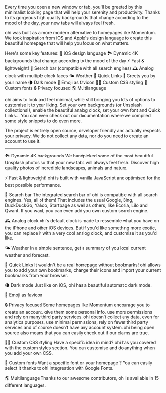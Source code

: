 Every time you open a new window or tab, you'll be greeted by this minimalist looking page that will help your serenity and productivity. Thanks to its gorgeous high quality backgrounds that change according to the mood of the day, your new tabs will always feel fresh.

ohi was built as a more modern alternative to homepages like Momentum. We took inspiration from iOS and Apple's design language to create this beautiful homepage that will help you focus on what matters.

Here's some key features:
🍏 iOS design language
🏞 Dynamic 4K backgrounds that change according to the mood of the day
⚡️ Fast & lightweight!
🔎 Search bar (compatible with all search engines)
🕰 Analog clock with multiple clock faces
🌤 Weather
🔗 Quick Links
👋 Greets you by your name
🌘 Dark mode
🥖 Emoji as favicon
🧑‍💻 Custom CSS styling
📝 Custom fonts
🔒 Privacy focused
🌎 Multilanguage

ohi aims to look and feel minimal, while still bringing you lots of options to customise it to your liking. Set your own backgrounds (or Unsplash collections!), enable the beautiful analog clock, set your own font and Quick Links... You can even check out our documentation where we compiled some style snippets to do even more.

The project is entirely open source, developer friendly and actually respects your privacy. We do not collect any data, nor do you need to create an account to use it.

---

🏞 Dynamic 4K backgrounds
We handpicked some of the most beautiful Unsplash photos so that your new tabs will always feel fresh. Discover high quality photos of incredible landscapes, animals and nature.

⚡️ Fast & lightweight!
ohi is built with vanilla JavaScript and optimised for the best possible performance.

🔎 Search bar
The integrated search bar of ohi is compatible with all search engines. Yes, all of them! That includes the usual Google, Bing, DuckDuckGo, Yahoo, Startpage as well as others, like Ecosia, Lilo and Qwant. If you want, you can even add you own custom search engine.

🕰 Analog clock
ohi's default clock is made to ressemble what you have on the iPhone and other iOS devices. But if you'd like something more exotic, you can replace it with a very cool analog clock, and customise it as you'd like.

🌤 Weather
In a simple sentence, get a summary of you local current weather and forecast.

🔗 Quick Links
It wouldn't be a real homepage without bookmarks! ohi allows you to add your own bookmarks, change their icons and import your current bookmarks from your browser.

🌘 Dark mode
Just like on iOS, ohi has a beautiful automatic dark mode.

🥖 Emoji as favicon

🔒 Privacy focused
Some homepages like Momentum encourage you to create an account, give them some personal info, use more permissions and rely on many third party services. ohi doesn’t collect any data, even for analytics purposes, use minimal permissions, rely on fewer third party services and of course doesn’t have any account system. ohi being open source also means that you can easily check out if our claims are true.

🧑‍💻 Custom CSS styling
Have a specific idea in mind? ohi has you covered with the custom styles section. You can customise and do anything when you add your own CSS.

📝 Custom fonts
Want a specific font on your homepage ? You can easily select it thanks to ohi integreation with Google Fonts.

🌎 Multilanguage
Thanks to our awesome contributors, ohi is available in 15 different languages.

